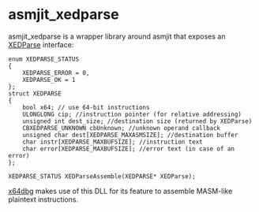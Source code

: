 # asmjit_xedparse

asmjit_xedparse is a wrapper library around asmjit that exposes an [XEDParse](https://github.com/x64dbg/XEDParse) interface:

```
enum XEDPARSE_STATUS
{
    XEDPARSE_ERROR = 0,
    XEDPARSE_OK = 1
};
struct XEDPARSE
{
    bool x64; // use 64-bit instructions
    ULONGLONG cip; //instruction pointer (for relative addressing)
    unsigned int dest_size; //destination size (returned by XEDParse)
    CBXEDPARSE_UNKNOWN cbUnknown; //unknown operand callback
    unsigned char dest[XEDPARSE_MAXASMSIZE]; //destination buffer
    char instr[XEDPARSE_MAXBUFSIZE]; //instruction text
    char error[XEDPARSE_MAXBUFSIZE]; //error text (in case of an error)
};

XEDPARSE_STATUS XEDParseAssemble(XEDPARSE* XEDParse);
```

[x64dbg](https://github.com/x64dbg/x64dbg) makes use of this DLL for its feature to assemble MASM-like plaintext instructions.
